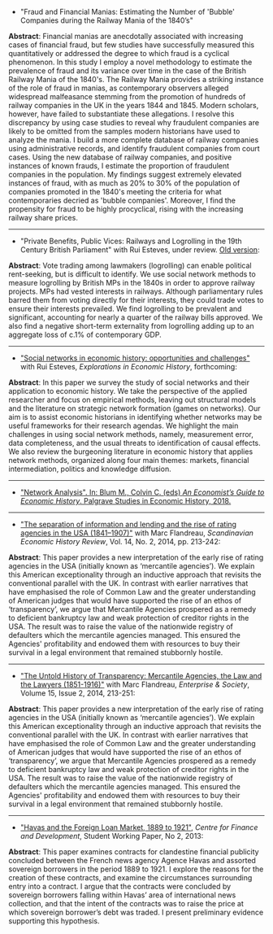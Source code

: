 
+ "Fraud and Financial Manias: Estimating the Number of 'Bubble' Companies during the Railway Mania of the 1840’s"

__Abstract__: Financial manias are anecdotally associated with increasing cases of financial fraud, but few studies have successfully measured this quantitatively or addressed the degree to which fraud is a cyclical phenomenon. In this study I employ a novel methodology to estimate the prevalence of fraud and its variance over time in the case of the British Railway Mania of the 1840's. The Railway Mania provides a striking instance of the role of fraud in manias, as contemporary observers alleged widespread malfeasance stemming from the promotion of hundreds of railway companies in the UK in the years 1844 and 1845. Modern scholars, however, have failed to substantiate these allegations. I resolve this discrepancy by using case studies to reveal why fraudulent companies are likely to be omitted from the samples modern historians have used to analyze the mania. I build a more complete database of railway companies using administrative records, and identify fraudulent companies from court cases. Using the new database of railway companies, and positive instances of known frauds, I estimate the proportion of fraudulent companies in the population. My findings suggest extremely elevated instances of fraud, with as much as 20% to 30% of the population of companies promoted in the 1840's meeting the criteria for what contemporaries decried as 'bubble companies'. Moreover, I find the propensity for fraud to be highly procyclical, rising with the increasing railway share prices.

---

+ "Private Benefits, Public Vices: Railways and Logrolling in the 19th Century British Parliament" with Rui Esteves, under review. [Old version](http://cepr.org/active/publications/discussion_papers/dp.php?dpno=12182):

__Abstract__: Vote trading among lawmakers (logrolling) can enable political rent-seeking, but is difficult to identify. We use social network methods to measure logrolling by British MPs in the 1840s in order to approve railway projects. MPs had vested interests in railways. Although parliamentary rules barred them from voting directly for their interests, they could trade votes to ensure their interests prevailed. We find logrolling to be prevalent and significant, accounting for nearly a quarter of the railway bills approved. We also find a negative short-term externality from logrolling adding up to an aggregate loss of c.1% of contemporary GDP.

---

+ ["Social networks in economic history: opportunities and challenges"](https://doi.org/10.1016/j.eeh.2019.101299) with Rui Esteves, *Explorations in Economic History*, forthcoming:

__Abstract__: In this paper we survey the study of social networks and their application to economic history. We take the perspective of the applied researcher and focus on empirical methods, leaving out structural models and the literature on strategic network formation (games on networks). Our aim is to assist economic historians in identifying whether networks may be useful frameworks for their research agendas. We highlight the main challenges in using social network methods, namely, measurement error, data completeness, and the usual threats to identification of causal effects. We also review the burgeoning literature in economic history that applies network methods, organized along four main themes: markets, financial intermediation, politics and knowledge diffusion.

---

+ ["Network Analysis". In: Blum M., Colvin C. (eds) *An Economist’s Guide to Economic History*. Palgrave Studies in Economic History, 2018.](https://doi.org/10.1007/978-3-319-96568-0_50)

--- 

+ ["The separation of information and lending and the rise of rating agencies in the USA (1841–1907)"](http://dx.doi.org/10.1080/03585522.2014.950602) with Marc Flandreau, *Scandinavian Economic History Review*, Vol. 14, No. 2, 2014, pp. 213-242:

__Abstract__: This paper provides a new interpretation of the early rise of rating agencies in the USA (initially known as ‘mercantile agencies’). We explain this American exceptionality through an inductive approach that revisits the conventional parallel with the UK. In contrast with earlier narratives that have emphasised the role of Common Law and the greater understanding of American judges that would have supported the rise of an ethos of ‘transparency’, we argue that Mercantile Agencies prospered as a remedy to deficient bankruptcy law and weak protection of creditor rights in the USA. The result was to raise the value of the nationwide registry of defaulters which the mercantile agencies managed. This ensured the Agencies' profitability and endowed them with resources to buy their survival in a legal environment that remained stubbornly hostile.

---

+ ["The Untold History of Transparency: Mercantile Agencies, the Law and the Lawyers (1851-1916)"](https://www.cambridge.org/core/journals/enterprise-and-society/article/the-untold-history-of-transparency-mercantile-agencies-the-law-and-the-lawyers-18511916/034BE63864183716108D6A61D34AB010) with Marc Flandreau, *Enterprise & Society*, Volume 15, Issue 2, 2014, 213-251:

__Abstract__: This paper provides a new interpretation of the early rise of rating agencies in the USA (initially known as ‘mercantile agencies’). We explain this American exceptionality through an inductive approach that revisits the conventional parallel with the UK. In contrast with earlier narratives that have emphasised the role of Common Law and the greater understanding of American judges that would have supported the rise of an ethos of ‘transparency’, we argue that Mercantile Agencies prospered as a remedy to deficient bankruptcy law and weak protection of creditor rights in the USA. The result was to raise the value of the nationwide registry of defaulters which the mercantile agencies managed. This ensured the Agencies' profitability and endowed them with resources to buy their survival in a legal environment that remained stubbornly hostile.

---

+ ["Havas and the Foreign Loan Market, 1889 to 1921"](http://repository.graduateinstitute.ch/record/16597/files/CFD%20SWP%2002-2013.pdf), *Centre for Finance and Development*, Student Working Paper, No 2, 2013:

__Abstract__: This paper examines contracts for clandestine financial publicity concluded between the French news agency Agence Havas and assorted sovereign borrowers in the period 1889 to 1921.  I explore the reasons for the creation of these contracts, and examine the circumstances surrounding entry into a contract.  I argue that the contracts were concluded by sovereign borrowers falling within Havas’ area of international news collection, and that the intent of the contracts was to raise the price at which sovereign borrower’s debt was traded.  I present preliminary evidence supporting this hypothesis.